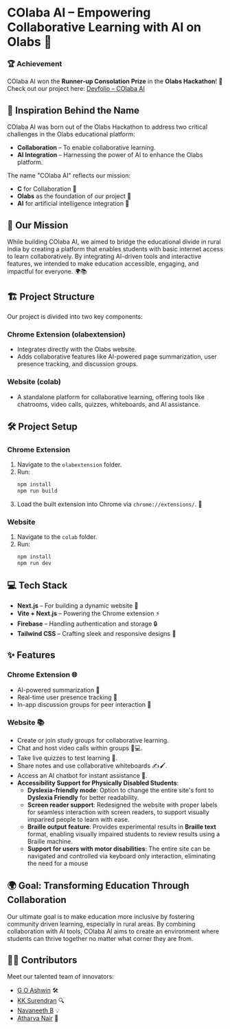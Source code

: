 # COlaba AI – Empowering Collaborative Learning with AI on Olabs 🚀

### 🏆 Achievement
COlaba AI won the **Runner-up Consolation Prize** in the **Olabs Hackathon**! 🎉
Check out our project here: [Devfolio – COlaba AI](https://devfolio.co/projects/COlaba-ai-5397)

## 🌟 Inspiration Behind the Name

COlaba AI was born out of the Olabs Hackathon to address two critical challenges in the Olabs educational platform:

- **Collaboration** – To enable collaborative learning.
- **AI Integration** – Harnessing the power of AI to enhance the Olabs platform.

The name "COlaba AI" reflects our mission:

- **C** for Collaboration 🤝
- **Olabs** as the foundation of our project 🧪
- **AI** for artificial intelligence integration 🤖

## 🚀 Our Mission

While building COlaba AI, we aimed to bridge the educational divide in rural India by creating a platform that enables students with basic internet access to learn collaboratively. By integrating AI-driven tools and interactive features, we intended to make education accessible, engaging, and impactful for everyone. 🌍📚

## 🏗️ Project Structure

Our project is divided into two key components:

### **Chrome Extension (olabextension)**
- Integrates directly with the Olabs website.
- Adds collaborative features like AI-powered page summarization, user presence tracking, and discussion groups.

### **Website (colab)**
- A standalone platform for collaborative learning, offering tools like chatrooms, video calls, quizzes, whiteboards, and AI assistance.

## 🛠️ Project Setup

### **Chrome Extension**
1. Navigate to the `olabextension` folder.
2. Run:
   ```sh
   npm install
   npm run build
   ```
3. Load the built extension into Chrome via `chrome://extensions/`. 🎯

### **Website**
1. Navigate to the `colab` folder.
2. Run:
   ```sh
   npm install
   npm run dev
   ```

## 💻 Tech Stack

- **Next.js** – For building a dynamic website 🌟
- **Vite + Next.js** – Powering the Chrome extension ⚡
- **Firebase** – Handling authentication and storage 🔒
- **Tailwind CSS** – Crafting sleek and responsive designs 🎨

## ✨ Features

### **Chrome Extension 🌐**
- AI-powered summarization 🤖
- Real-time user presence tracking 👥
- In-app discussion groups for peer interaction 💬

### **Website 📚**
- Create or join study groups for collaborative learning.
- Chat and host video calls within groups 🎥💻.
- Take live quizzes to test learning 📝.
- Share notes and use collaborative whiteboards ✍️🖌️.
- Access an AI chatbot for instant assistance 🤝.
- **Accessibility Support for Physically Disabled Students**:
  - **Dyslexia-friendly mode**: Option to change the entire site's font to **Dyslexia Friendly** for better readability.
  - **Screen reader support**: Redesigned the website with proper labels for seamless interaction with screen readers, to support visually imparired people to learn with ease.
  - **Braille output feature**: Provides experimental results in **Braille text** format, enabling visually impaired students to review results using a Braille machine.
  - **Support for users with motor disabilities**: The entire site can be navigated and controlled via keyboard only interaction, eliminating the need for a mouse 


## 🌍 Goal: Transforming Education Through Collaboration

Our ultimate goal is to make education more inclusive by fostering community driven learning, especially in rural areas. By combining collaboration with AI tools, COlaba AI aims to create an environment where students can thrive together no matter what corner they are from.

## 👩‍💻 Contributors
Meet our talented team of innovators:  

- [G O Ashwin](https://github.com/ashwinpraveengo) 🛠️  
- [KK Surendran](https://github.com/KKSurendran06) 🔍  
- [Navaneeth B](https://github.com/navaneeth0041) 💡  
- [Atharva Nair](https://github.com/AtharvaNair04) 🚀  





